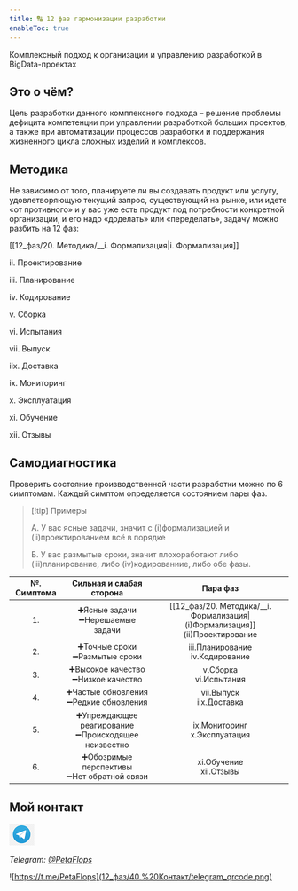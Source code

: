 ```yaml
---
title: 🔠 12 фаз гармонизации разработки
enableToc: true
---
```


Комплексный подход к организации и управлению разработкой в BigData-проектах

## Это о чём?
Цель разработки данного комплексного подхода – решение проблемы дефицита компетенции при управлении разработкой больших проектов, а также при автоматизации процессов разработки и поддержания жизненного цикла сложных изделий и комплексов.

## Методика
Не зависимо от того, планируете ли вы создавать продукт или услугу, удовлетворяющую текущий запрос, существующий на рынке, или идете «от противного» и у вас уже есть продукт под потребности конкретной организации, и его надо «доделать» или «переделать», задачу можно разбить на 12 фаз: 


[[12_фаз/20. Методика/__i. Формализация|i. Формализация]]

ii. Проектирование

iii. Планирование

iv. Кодирование

v. Сборка

vi. Испытания

vii. Выпуск

iix. Доставка

ix. Мониторинг

x. Эксплуатация

xi. Обучение

xii. Отзывы

## Самодиагностика

Проверить состояние производственной части разработки можно по 6 симптомам.
Каждый симптом определяется состоянием пары фаз.

>[!tip] Примеры
>
> А. У вас ясные задачи, значит с (i)формализацией и (ii)проектированием всё в порядке
>
>Б. У вас размытые сроки, значит плохоработают либо (iii)планирование, либо (iv)кодированиие, либо обе фазы.


|№. Симптома| Сильная и слабая сторона |        Пара фаз       |
|:---:|:----------:|:-------------:|
|1.| ➕Ясные задачи<br> ➖Нерешаемые задачи | [[12_фаз/20. Методика/__i. Формализация\|(i)Формализация]]<br>(ii)Проектирование |
|2.| ➕Точные сроки<br> ➖Размытые сроки |  iii.Планирование<br>iv.Кодирование | 
|3.| ➕Высокое качество<br> ➖Низкое качество |  v.Сборка<br>vi.Испытания |  
|4.| ➕Частые обновления<br> ➖Редкие обновления | vii.Выпуск<br>iix.Доставка | 
|5.| ➕Упреждающее реагирование<br>➖Происходящее неизвестно | ix.Мониторинг<br>x.Эксплуатация | 
|6.| ➕Обозримые перспективы <br>➖Нет обратной связи |  xi.Обучение<br>xii.Отзывы | 

## Мой контакт

![Telegram](12_фаз/40.%20Контакт/telegram-icon-blue-angle.png)

*Telegram: [@PetaFlops](https://t.me/PetaFlops)*

![https://t.me/PetaFlops](12_фаз/40.%20Контакт/telegram_qrcode.png)
